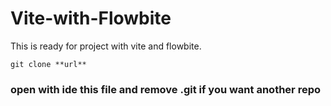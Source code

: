 # Vite-with-Flowbite
This is ready for project with vite and flowbite.

```
git clone **url**
```
### open with ide this file and remove .git if you want another repo
